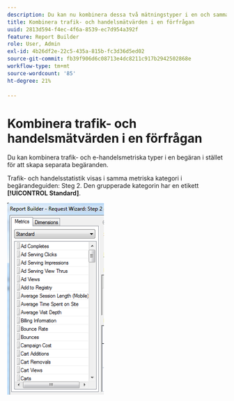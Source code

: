 ```yaml
---
description: Du kan nu kombinera dessa två mätningstyper i en och samma begäran, i stället för att behöva skapa separata begäranden.
title: Kombinera trafik- och handelsmätvärden i en förfrågan
uuid: 2813d594-f4ec-4f6a-8539-ec7d954a392f
feature: Report Builder
role: User, Admin
exl-id: 4b26df2e-22c5-435a-815b-fc3d36d5ed02
source-git-commit: fb39f906d6c08713e4dc8211c917b2942502868e
workflow-type: tm+mt
source-wordcount: '85'
ht-degree: 21%

---
```


# Kombinera trafik- och handelsmätvärden i en förfrågan

Du kan kombinera trafik- och e-handelsmetriska typer i en begäran i stället för att skapa separata begäranden.

Trafik- och handelsstatistik visas i samma metriska kategori i begärandeguiden: Steg 2. Den grupperade kategorin har en etikett **[!UICONTROL Standard]**.

![Skärmbild av begärandeguiden: Steg 2, standardmåttlista.](assets/standard_metrics.png)
